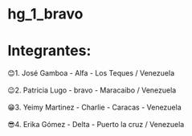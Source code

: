 # hg_1_bravo

<h1>Integrantes:</h1>

😊1. José Gamboa - Alfa - Los Teques / Venezuela
<br></br>
😉2. Patricia Lugo - bravo - Maracaibo / Venezuela
<br></br>
😁3. Yeimy Martinez - Charlie - Caracas - Venezuela
<br></br>
😎4. Erika Gómez - Delta - Puerto la cruz / Venezuela
<br></br>
   
